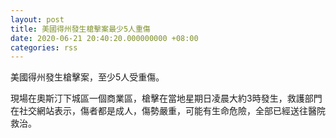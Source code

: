 ```yaml
---
layout: post
title: 美國得州發生槍擊案最少5人重傷
date: 2020-06-21 20:40:20.000000000 +08:00
categories: rss
---
```


美國得州發生槍擊案，至少5人受重傷。

現場在奧斯汀下城區一個商業區，槍擊在當地星期日凌晨大約3時發生，救護部門在社交網站表示，傷者都是成人，傷勢嚴重，可能有生命危險，全部已經送往醫院救治。
